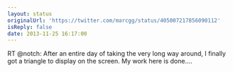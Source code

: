 ```yaml
---
layout: status
originalUrl: 'https://twitter.com/marcgg/status/405007217856090112'
isReply: false
date: 2013-11-25 16:17:00
---
```


RT @notch: After an entire day of taking the very long way around, I finally got a triangle to display on the screen. My work here is done.…
